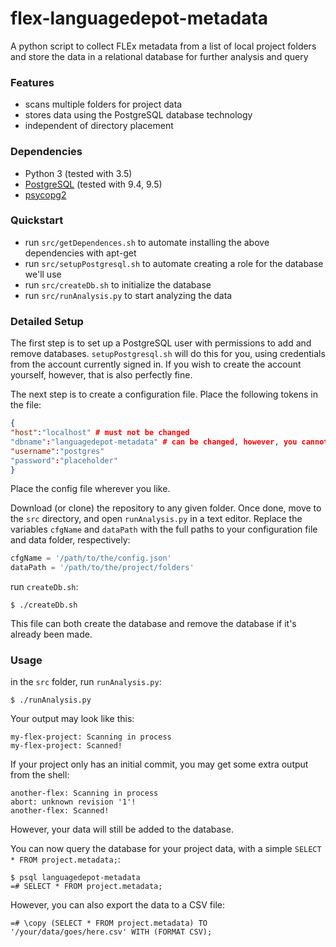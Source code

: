 # flex-languagedepot-metadata

A python script to collect FLEx metadata from a list of local project folders and store the data in a relational database for further analysis and query

### Features

* scans multiple folders for project data
* stores data using the PostgreSQL database technology
* independent of directory placement

### Dependencies

* Python 3 (tested with 3.5)
* [PostgreSQL](https://www.postgresql.org/) (tested with 9.4, 9.5)
* [psycopg2](http://initd.org/psycopg/)

### Quickstart

- run `src/getDependences.sh` to automate installing the above dependencies with apt-get
- run `src/setupPostgresql.sh` to automate creating a role for the database we'll use
- run `src/createDb.sh` to initialize the database
- run `src/runAnalysis.py` to start analyzing the data

### Detailed Setup

The first step is to set up a PostgreSQL user with permissions to add and remove databases. `setupPostgresql.sh` will do this for you, using credentials from the account currently signed in. If you wish to create the account yourself, however, that is also perfectly fine.

The next step is to create a configuration file. Place the following tokens in the file:
```json
{
"host":"localhost" # must not be changed
"dbname":"languagedepot-metadata" # can be changed, however, you cannot run 'createdb.sh' on other databases
"username":"postgres"
"password":"placeholder"
}
```
Place the config file wherever you like.

Download (or clone) the repository to any given folder. Once done, move to the `src` directory, and open `runAnalysis.py` in a text editor. Replace the variables `cfgName` and `dataPath` with the full paths to your configuration file and data folder, respectively:
```python
cfgName = '/path/to/the/config.json'
dataPath = '/path/to/the/project/folders'
```
run `createDb.sh`:
```
$ ./createDb.sh
```
This file can both create the database and remove the database if it's already been made.

### Usage

in the `src` folder, run `runAnalysis.py`:
```
$ ./runAnalysis.py
```
Your output may look like this:
```
my-flex-project: Scanning in process
my-flex-project: Scanned!
```
If your project only has an initial commit, you may get some extra output from the shell:
```
another-flex: Scanning in process
abort: unknown revision '1'!
another-flex: Scanned!
```
However, your data will still be added to the database.

You can now query the database for your project data, with a simple `SELECT * FROM project.metadata;`:
```
$ psql languagedepot-metadata
=# SELECT * FROM project.metadata;
```
However, you can also export the data to a CSV file:
```
=# \copy (SELECT * FROM project.metadata) TO '/your/data/goes/here.csv' WITH (FORMAT CSV);
```
